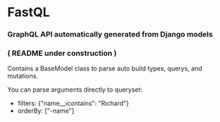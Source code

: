 # FastQL
### GraphQL API automatically generated from Django models
### ( README under construction )

Contains a BaseModel class to parse auto build types, querys, and mutations.

You can parse arguments directly to queryset:

  - filters: {"name__icontains": "Richard"}
  - orderBy: ["-name"]

